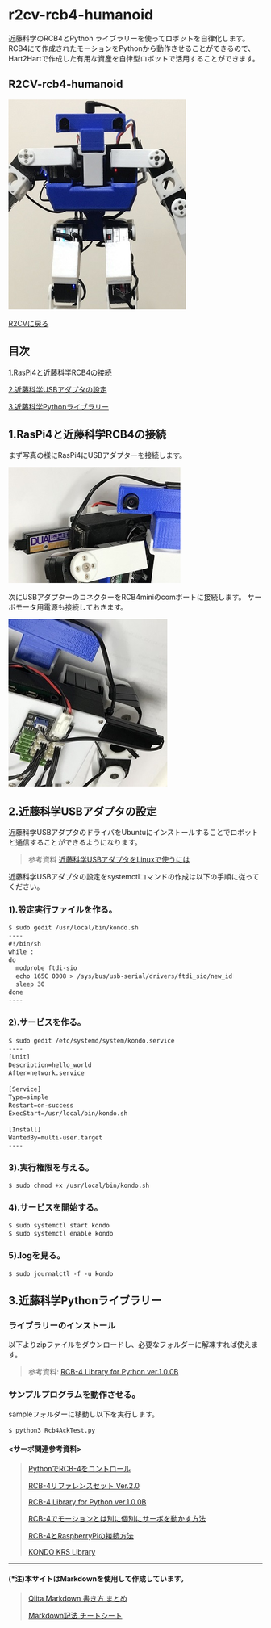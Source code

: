 # r2cv-rcb4-humanoid
近藤科学のRCB4とPython ライブラリーを使ってロボットを自律化します。RCB4にて作成されたモーションをPythonから動作させることができるので、Hart2Hartで作成した有用な資産を自律型ロボットで活用することができます。

## R2CV-rcb4-humanoid
![R2CV-humanoid](pics-hum/r2cv_h1.jpg)

[R2CVに戻る](https://github.com/nishibra/r2cv-1)

## 目次
[1.RasPi4と近藤科学RCB4の接続](#1)

[2.近藤科学USBアダプタの設定](#2)

[3.近藤科学Pythonライブラリー](#3)

<a id="1"></a>
## 1.RasPi4と近藤科学RCB4の接続
まず写真の様にRasPi4にUSBアダプターを接続します。

![rcb4](pics-hum/usbAdaptor.jpg)

次にUSBアダプターのコネクターをRCB4miniのcomポートに接続します。
サーボモータ用電源も接続しておきます。

![rcb4](pics-hum/rcb4min.jpg)

<a id="2"></a>
## 2.近藤科学USBアダプタの設定
近藤科学USBアダプタのドライバをUbuntuにインストールすることでロボットと通信することができるようになります。

> 参考資料 [近藤科学USBアダプタをLinuxで使うには](https://kondo-robot.com/faq/usb_adapter_for_linux_2019)

近藤科学USBアダプタの設定をsystemctlコマンドの作成は以下の手順に従ってください。
### 1).設定実行ファイルを作る。
```
$ sudo gedit /usr/local/bin/kondo.sh
----
#!/bin/sh
while :
do
  modprobe ftdi-sio
  echo 165C 0008 > /sys/bus/usb-serial/drivers/ftdi_sio/new_id
  sleep 30
done
----
```

### 2).サービスを作る。
```
$ sudo gedit /etc/systemd/system/kondo.service
----
[Unit]
Description=hello_world
After=network.service

[Service]
Type=simple
Restart=on-success
ExecStart=/usr/local/bin/kondo.sh

[Install]
WantedBy=multi-user.target
----
```

### 3).実行権限を与える。
```
$ sudo chmod +x /usr/local/bin/kondo.sh
```

### 4).サービスを開始する。
```
$ sudo systemctl start kondo
$ sudo systemctl enable kondo
```

### 5).logを見る。
```
$ sudo journalctl -f -u kondo
```

<a id="3"></a>
## 3.近藤科学Pythonライブラリー
### ライブラリーのインストール
以下よりzipファイルをダウンロードし、必要なフォルダーに解凍すれば使えます。

> 参考資料: [RCB-4 Library for Python ver.1.0.0B](https://kondo-robot.com/faq/rcb-4-library-p100b)

### サンプルプログラムを動作させる。
sampleフォルダーに移動し以下を実行します。
```
$ python3 Rcb4AckTest.py
```

#### <サーボ関連参考資料>
> [PythonでRCB-4をコントロール](https://biped-robot.or.jp/upload/dbmaterials/1019_f36ce68daaa9ad3601ee10511ddd5d2foriginal.pdf)
>
> [RCB-4リファレンスセット Ver.2.0](https://kondo-robot.com/faq/rcb-4-reference-ver-2_0)
> 
> [RCB-4 Library for Python ver.1.0.0B](https://kondo-robot.com/faq/rcb-4-library-p100b)
>
> [RCB-4でモーションとは別に個別にサーボを動かす方法](https://kondo-robot.com/faq/rcb4_motion_ex_servo)
> 
> [RCB-4とRaspberryPiの接続方法](https://kondo-robot.com/faq/raspberrypi_wire_rcb4)
>
> [KONDO KRS Library](http://www.besttechnology.co.jp/modules/knowledge/?KONDO%20KRS%20Library&word=krs)
> 

---

#### (*注)本サイトはMarkdownを使用して作成しています。
> [Qiita Markdown 書き方 まとめ](https://qiita.com/shizuma/items/8616bbe3ebe8ab0b6ca1)
>
> [Markdown記法 チートシート](https://qiita.com/Qiita/items/c686397e4a0f4f11683d)

